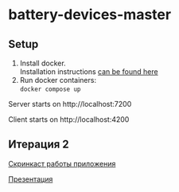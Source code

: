 # battery-devices-master

## Setup

1. Install docker. <br/>
   Installation instructions [can be found here](https://docs.docker.com/desktop)
2. Run docker containers: <br/>
  `docker compose up`

Server starts on http://localhost:7200

Client starts on http://localhost:4200

## Итерация 2

[Скринкаст работы приложения](https://drive.google.com/file/d/1P27lMn_53urH26l79JT_YdW_Vn4TxeT_/view?usp=sharing)

[Презентация](https://docs.google.com/presentation/d/1HEqx0hy5rIVZiJH80dui4qmq9hYMK1HpA-GMuQUQEFE/edit?usp=sharing)
